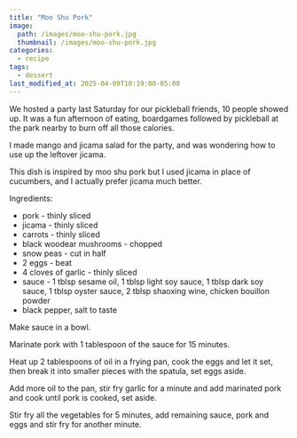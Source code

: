 ```yaml
---
title: "Moo Shu Pork"
image: 
  path: /images/moo-shu-pork.jpg
  thumbnail: /images/moo-shu-pork.jpg
categories:
  - recipe
tags:
  - dessert
last_modified_at: 2025-04-09T10:19:00-05:00
---
```


We hosted a party last Saturday for our pickleball friends, 10 people showed up. It was a fun afternoon of eating, boardgames followed by pickleball at the park nearby to burn off all those calories.

I made mango and jicama salad for the party, and was wondering how to use up the leftover jicama. 

This dish is inspired by moo shu pork but I used jicama in place of cucumbers, and I actually prefer jicama much better.

Ingredients:
* pork - thinly sliced
* jicama - thinly sliced
* carrots - thinly sliced
* black woodear mushrooms - chopped
* snow peas - cut in half
* 2 eggs - beat
* 4 cloves of garlic - thinly sliced
* sauce - 1 tblsp sesame oil, 1 tblsp light soy sauce, 1 tblsp dark soy sauce, 1 tblsp oyster sauce, 2 tblsp shaoxing wine, chicken bouillon powder
* black pepper, salt to taste

Make sauce in a bowl.

Marinate pork with 1 tablespoon of the sauce for 15 minutes.

Heat up 2 tablespoons of oil in a frying pan, cook the eggs and let it set, then break it into smaller pieces with the spatula, set eggs aside. 

Add more oil to the pan, stir fry garlic for a minute and add marinated pork and cook until pork is cooked, set aside. 

Stir fry all the vegetables for 5 minutes, add remaining sauce, pork and eggs and stir fry for another minute. 



